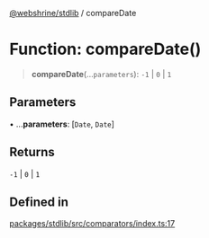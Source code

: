 [@webshrine/stdlib](../globals.md) / compareDate

# Function: compareDate()

> **compareDate**(...`parameters`): `-1` \| `0` \| `1`

## Parameters

• ...**parameters**: [`Date`, `Date`]

## Returns

`-1` \| `0` \| `1`

## Defined in

[packages/stdlib/src/comparators/index.ts:17](https://github.com/webshrine/webshrine/blob/8cedc3f2efca3108f17475a5ce8404715d0d24a5/packages/stdlib/src/comparators/index.ts#L17)
